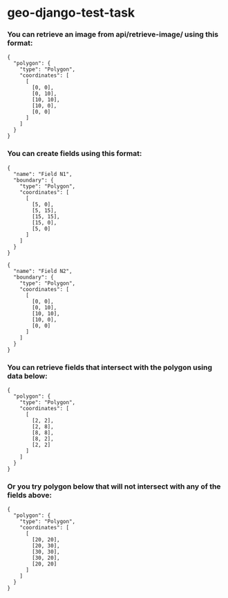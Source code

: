 # geo-django-test-task

### You can retrieve an image from api/retrieve-image/ using this format:

```shell
{
  "polygon": {
    "type": "Polygon",
    "coordinates": [
      [
        [0, 0],
        [0, 10],
        [10, 10],
        [10, 0],
        [0, 0]
      ]
    ]
  }
}
```

### You can create fields using this format:

```shell
{
  "name": "Field N1",
  "boundary": {
    "type": "Polygon",
    "coordinates": [
      [
        [5, 0],
        [5, 15],
        [15, 15],
        [15, 0],
        [5, 0]
      ]
    ]
  }
}
```

```shell
{
  "name": "Field N2",
  "boundary": {
    "type": "Polygon",
    "coordinates": [
      [
        [0, 0],
        [0, 10],
        [10, 10],
        [10, 0],
        [0, 0]
      ]
    ]
  }
}
```

### You can retrieve fields that intersect with the polygon using data below:

```shell
{
  "polygon": {
    "type": "Polygon",
    "coordinates": [
      [
        [2, 2],
        [2, 8],
        [8, 8],
        [8, 2],
        [2, 2]
      ]
    ]
  }
}
```

### Or you try polygon below that will not intersect with any of the fields above:

```shell
{
  "polygon": {
    "type": "Polygon",
    "coordinates": [
      [
        [20, 20],
        [20, 30],
        [30, 30],
        [30, 20],
        [20, 20]
      ]
    ]
  }
}
```